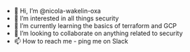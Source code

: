 - 👋 Hi, I’m @nicola-wakelin-oxa
- 👀 I’m interested in all things security
- 🌱 I’m currently learning the basics of terraform and GCP
- 💞️ I’m looking to collaborate on anything related to security
- 📫 How to reach me - ping me on Slack

<!---
nicola-wakelin-oxa/nicola-wakelin-oxa is a ✨ special ✨ repository because its `README.md` (this file) appears on your GitHub profile.
You can click the Preview link to take a look at your changes.
--->
